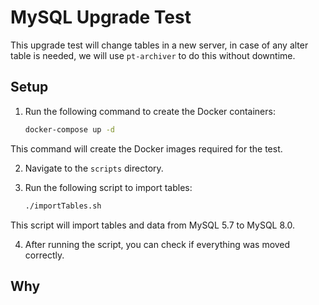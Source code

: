 # MySQL Upgrade Test

This upgrade test will change tables in a new server, in case of any alter table is needed, we will use `pt-archiver` to do this without downtime.

## Setup

1. Run the following command to create the Docker containers:

    ```bash
    docker-compose up -d
    ```

This command will create the Docker images required for the test.

2. Navigate to the `scripts` directory.

3. Run the following script to import tables:

    ```bash
    ./importTables.sh
    ```

This script will import tables and data from MySQL 5.7 to MySQL 8.0.

4. After running the script, you can check if everything was moved correctly.

## Why 